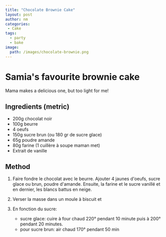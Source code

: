 ```yaml
---
title: "Chocolate Brownie Cake"
layout: post
author: nm
categories:
 - Cake
tags:
  - party
  - bake 
image: 
  path: /images/chocolate-brownie.png
---
```

# Samia's favourite brownie cake
Mama makes a delicious one, but too light for me! 

## Ingredients (metric)

- 200g chocolat noir 
- 100g beurre
- 4 oeufs
- 150g sucre brun (ou 180 gr de sucre glace)
- 65g poudre amande
- 80g farine (1 cuillère à soupe maman met)
- Extrait de vanille

## Method

1. Faire fondre le chocolat avec le beurre. Ajouter 4 jaunes d'oeufs, sucre glace ou brun, poudre d'amande. Ensuite, la farine et le sucre vanillé et en dernier, les blancs battus en neige.
2. Verser la masse dans un moule à biscuit et 

3. En fonction du sucre:
	-  sucre glace: cuire à four chaud 220° pendant 10 minute puis à 200° pendant 20 minutes. 
	- pour sucre brun: air chaud 170° pendant 50 min



